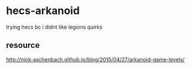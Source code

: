 # hecs-arkanoid
trying hecs bc i didnt like legions quirks

## resource
http://nick-aschenbach.github.io/blog/2015/04/27/arkanoid-game-levels/